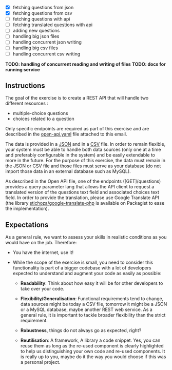 - [x] fetching questions from json
- [x] fetching questions from csv
- [ ] fetching questions with api
- [ ] fetching translated questions with api
- [ ] adding new questions
- [ ] handling big json files
- [ ] handling concurrent json writing
- [ ] handling big csv files
- [ ] handling concurrent csv writing

__TODO: handling of concurrent reading and writing of files__
__TODO: docs for running service__

## Instructions

The goal of the exercise is to create a REST API that will handle two different resources :

- multiple-choice questions
- choices related to a question

Only specific endpoints are required as part of this exercise and are described in the
[open-api.yaml](open-api.yaml) file attached to this email.

The data is provided in a [JSON](questions.json) and in a [CSV](questions.csv) file. In order to remain flexible, your
system must be able to handle both data sources
(only one at a time and preferably configurable in the system) and be easily extendable to more in the future. For the
purpose of this exercise, the data must remain in the JSON or CSV file and those files must serve as your database (do
not import those data in an external database such as MySQL).

As described in the Open API file, one of the endpoints ([GET]/questions) provides a query parameter lang that allows
the API client to request a translated version of the questions text field and associated choices text field. In order
to provide the translation, please use Google Translate API
(the library [stichoza/google-translate-php](https://github.com/Stichoza/google-translate-php) is available on Packagist
to ease the implementation).

## Expectations

As a general rule, we want to assess your skills in realistic conditions as you would have on the job. Therefore:

- You have the internet, use it!
- While the scope of the exercise is small, you need to consider this functionality is part of a bigger codebase with a
  lot of developers expected to understand and augment your code as easily as possible:

    - __Readability__: Think about how easy it will be for other developers to take over your code.

    - __Flexibility/Generalisation__: Functional requirements tend to change, data sources might be today a CSV file,
      tomorrow it might be a JSON or a MySQL database, maybe another REST web service. As a general rule, it is
      important to tackle broader flexibility than the strict requirement.

    - __Robustness__, things do not always go as expected, right?

    - __Reutilisation__: A framework, A library a code snippet. Yes, you can reuse them as long as the re-used component
      is clearly highlighted to help us distinguishing your own code and re-used components. It is really up to you,
      maybe do it the way you would choose if this was a personal project.
